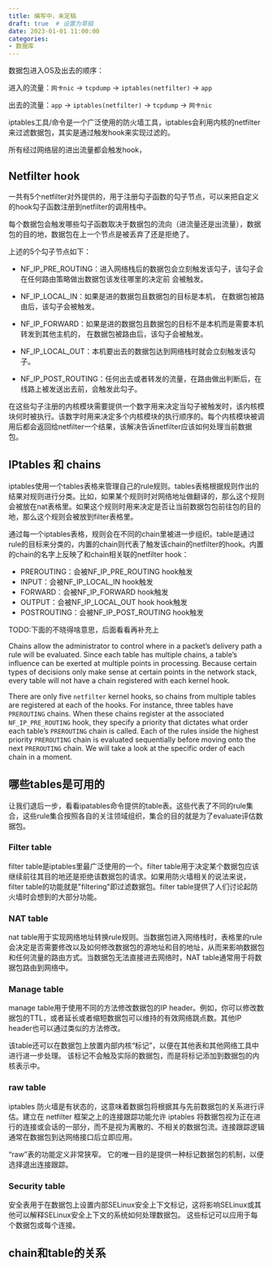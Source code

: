 ```yaml
---
title: 编写中，未定稿
draft: true  # 设置为草稿
date: 2023-01-01 11:00:00
categories:
- 数据库
---
```

数据包进入OS及出去的顺序：

进入的流量：`网卡nic` -> `tcpdump` -> `iptables(netfilter)` -> `app`

出去的流量：`app` -> `iptables(netfilter)` -> `tcpdump` -> `网卡nic`





iptables工具/命令是一个广泛使用的防火墙工具，iptables会利用内核的netfilter来过滤数据包，其实是通过触发hook来实现过滤的。

所有经过网络层的进出流量都会触发hook，

## Netfilter hook

一共有5个netfilter对外提供的，用于注册勾子函数的勾子节点，可以来把自定义的hook勾子函数注册到netfilter的调用栈中。

每个数据包会触发哪些勾子函数取决于数据包的流向（进流量还是出流量），数据包的目的地，数据包在上一个节点是被丢弃了还是拒绝了。

上述的5个勾子节点如下：

- NF_IP_PRE_ROUTING：进入网络栈后的数据包会立刻触发该勾子，该勾子会 在任何路由策略做出数据包该发往哪里的决定前 会被触发。

- NF_IP_LOCAL_IN：如果是进的数据包且数据包的目标是本机， 在数据包被路由后，该勾子会被触发。

- NF_IP_FORWARD：如果是进的数据包且数据包的目标不是本机而是需要本机转发到其他主机的， 在数据包被路由后，该勾子会被触发。

- NF_IP_LOCAL_OUT：本机要出去的数据包达到网络栈时就会立刻触发该勾子。

- NF_IP_POST_ROUTING：任何出去或者转发的流量，在路由做出判断后，在线路上被发送出去前，会触发此勾子。

在这些勾子注册的内核模块需要提供一个数字用来决定当勾子被触发时，该内核模块何时被执行。该数字时用来决定多个内核模块的执行顺序的。每个内核模块被调用后都会返回给netfilter一个结果，该解决告诉netfilter应该如何处理当前数据包。

## IPtables 和 chains

iptables使用一个tables表格来管理自己的rule规则。tables表格根据规则作出的结果对规则进行分类。比如，如果某个规则时对网络地址做翻译的，那么这个规则会被放在nat表格里。如果这个规则时用来决定是否让当前数据包包前往包的目的地，那么这个规则会被放到filter表格里。

通过每一个iptables表格，规则会在不同的chain里被进一步组织。table是通过rule的目标来分类的，内置的chain则代表了触发该chain的netfilter的hook。内置的chain的名字上反映了和chain相关联的netfilter hook：

- PREROUTING：会被NF_IP_PRE_ROUTING hook触发
- INPUT：会被NF_IP_LOCAL_IN hook触发
- FORWARD：会被NF_IP_FORWARD hook触发
- OUTPUT：会被NF_IP_LOCAL_OUT hook hook触发
- POSTROUTING：会被NF_IP_POST_ROUTING hook触发

TODO:下面的不晓得啥意思，后面看看再补充上

Chains allow the administrator to control where in a packet’s delivery path a rule will be evaluated. Since each table has multiple chains, a table’s influence can be exerted at multiple points in processing. Because certain types of decisions only make sense at certain points in the network stack, every table will not have a chain registered with each kernel hook.

There are only five `netfilter` kernel hooks, so chains from multiple tables are registered at each of the hooks. For instance, three tables have `PREROUTING` chains. When these chains register at the associated `NF_IP_PRE_ROUTING` hook, they specify a priority that dictates what order each table’s `PREROUTING` chain is called. Each of the rules inside the highest priority `PREROUTING` chain is evaluated sequentially before moving onto the next `PREROUTING` chain. We will take a look at the specific order of each chain in a moment.

## 哪些tables是可用的

让我们退后一步，看看ipatables命令提供的table表。这些代表了不同的rule集合，这些rule集合按照各自的关注领域组织，集合的目的就是为了evaluate评估数据包。

### Filter table

filter table是iptables里最广泛使用的一个。filter table用于决定某个数据包应该继续前往其目的地还是拒绝该数据包的请求。如果用防火墙相关的说法来说，filter table的功能就是"filtering"即过滤数据包。filter table提供了人们讨论起防火墙时会想到的大部分功能。

### NAT table

nat table用于实现网络地址转换rule规则。当数据包进入网络栈时，表格里的rule会决定是否需要修改以及如何修改数据包的源地址和目的地址，从而来影响数据包和任何流量的路由方式。当数据包无法直接进去网络时，NAT table通常用于将数据包路由到网络中。

### Manage table

manage table用于使用不同的方法修改数据包的IP header。例如，你可以修改数据包的TTL，或者延长或者缩短数据包可以维持的有效网络跳点数。其他IP header也可以通过类似的方法修改。

该table还可以在数据包上放置内部内核“标记”，以便在其他表和其他网络工具中进行进一步处理。 该标记不会触及实际的数据包，而是将标记添加到数据包的内核表示中。

### raw table

iptables 防火墙是有状态的，这意味着数据包将根据其与先前数据包的关系进行评估。建立在 netfilter 框架之上的连接跟踪功能允许 iptables 将数据包视为正在进行的连接或会话的一部分，而不是视为离散的、不相关的数据包流。连接跟踪逻辑通常在数据包到达网络接口后立即应用。

“raw”表的功能定义非常狭窄。 它的唯一目的是提供一种标记数据包的机制，以便选择退出连接跟踪。

### Security table

安全表用于在数据包上设置内部SELinux安全上下文标记，这将影响SELinux或其他可以解释SELinux安全上下文的系统如何处理数据包。 这些标记可以应用于每个数据包或每个连接。

## chain和table的关系







































